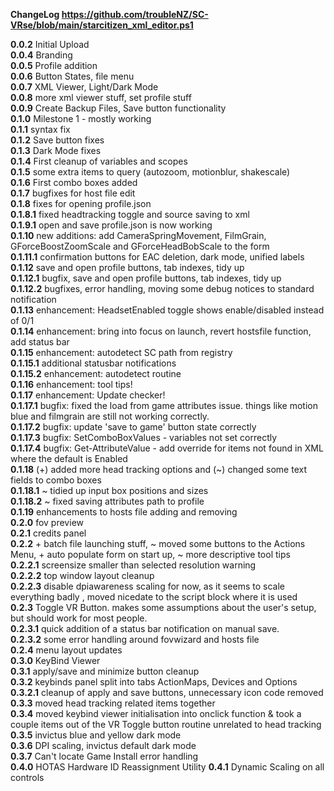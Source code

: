 **ChangeLog https://github.com/troubleNZ/SC-VRse/blob/main/starcitizen_xml_editor.ps1**

**0.0.2** Initial Upload  
**0.0.4** Branding  
**0.0.5** Profile addition  
**0.0.6** Button States, file menu  
**0.0.7** XML Viewer, Light/Dark Mode  
**0.0.8** more xml viewer stuff, set profile stuff  
**0.0.9** Create Backup Files, Save button functionality  
**0.1.0** Milestone 1 - mostly working  
**0.1.1** syntax fix  
**0.1.2** Save button fixes  
**0.1.3** Dark Mode fixes  
**0.1.4** First cleanup of variables and scopes  
**0.1.5** some extra items to query (autozoom, motionblur, shakescale)  
**0.1.6** First combo boxes added  
**0.1.7** bugfixes for host file edit  
**0.1.8** fixes for opening profile.json  
**0.1.8.1** fixed headtracking toggle and source saving to xml  
**0.1.9.1** open and save profile.json is now working  
**0.1.10** new additions: add CameraSpringMovement, FilmGrain, GForceBoostZoomScale and GForceHeadBobScale to the form  
**0.1.11.1** confirmation buttons for EAC deletion, dark mode, unified labels  
**0.1.12** save and open profile buttons, tab indexes, tidy up  
**0.1.12.1** bugfix, save and open profile buttons, tab indexes, tidy up  
**0.1.12.2** bugfixes, error handling, moving some debug notices to standard notification  
**0.1.13** enhancement: HeadsetEnabled toggle shows enable/disabled instead of 0/1  
**0.1.14** enhancement: bring into focus on launch, revert hostsfile function, add status bar  
**0.1.15** enhancement: autodetect SC path from registry  
**0.1.15.1** additional statusbar notifications  
**0.1.15.2** enhancement: autodetect routine  
**0.1.16** enhancement: tool tips!  
**0.1.17** enhancement: Update checker!  
**0.1.17.1** bugfix: fixed the load from game attributes issue. things like motion blue and filmgrain are still not working correctly.  
**0.1.17.2** bugfix: update 'save to game' button state correctly  
**0.1.17.3** bugfix: SetComboBoxValues - variables not set correctly  
**0.1.17.4** bugfix: Get-AttributeValue - add override for items not found in XML where the default is Enabled  
**0.1.18** (+) added more head tracking options and (~) changed some text fields to combo boxes  
**0.1.18.1** ~ tidied up input box positions and sizes  
**0.1.18.2** ~ fixed saving attributes path to profile  
**0.1.19** enhancements to hosts file adding and removing   
**0.2.0** fov preview   
**0.2.1** credits panel  
**0.2.2** + batch file launching stuff, ~ moved some buttons to the Actions Menu, + auto populate form on start up, ~ more descriptive tool tips  
**0.2.2.1** screensize smaller than selected resolution warning  
**0.2.2.2** top window layout cleanup  
**0.2.2.3** disable dpiawareness scaling for now, as it seems to scale everything badly , moved nicedate to the script block where it is used   
**0.2.3** Toggle VR Button. makes some assumptions about the user's setup, but should work for most people.  
**0.2.3.1** quick addition of a status bar notification on manual save.  
**0.2.3.2** some error handling around fovwizard and hosts file  
**0.2.4** menu layout updates  
**0.3.0** KeyBind Viewer  
**0.3.1** apply/save and minimize button cleanup    
**0.3.2** keybinds panel split into tabs ActionMaps, Devices and Options    
**0.3.2.1** cleanup of apply and save buttons, unnecessary icon code removed    
**0.3.3** moved head tracking related items together    
**0.3.4** moved keybind viewer initialisation into onclick function & took a couple items out of the VR Toggle button routine unrelated to head tracking    
**0.3.5** invictus blue and yellow dark mode    
**0.3.6** DPI scaling, invictus default dark mode    
**0.3.7** Can't locate Game Install error handling    
**0.4.0** HOTAS Hardware ID Reassignment Utility
**0.4.1** Dynamic Scaling on all controls